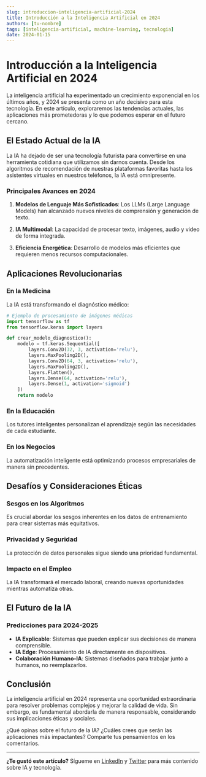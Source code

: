 ```yaml
---
slug: introduccion-inteligencia-artificial-2024
title: Introducción a la Inteligencia Artificial en 2024
authors: [tu-nombre]
tags: [inteligencia-artificial, machine-learning, tecnologia]
date: 2024-01-15
---
```


# Introducción a la Inteligencia Artificial en 2024

La inteligencia artificial ha experimentado un crecimiento exponencial en los últimos años, y 2024 se presenta como un año decisivo para esta tecnología. En este artículo, exploraremos las tendencias actuales, las aplicaciones más prometedoras y lo que podemos esperar en el futuro cercano.

<!-- truncate -->

## El Estado Actual de la IA

La IA ha dejado de ser una tecnología futurista para convertirse en una herramienta cotidiana que utilizamos sin darnos cuenta. Desde los algoritmos de recomendación de nuestras plataformas favoritas hasta los asistentes virtuales en nuestros teléfonos, la IA está omnipresente.

### Principales Avances en 2024

1. **Modelos de Lenguaje Más Sofisticados**: Los LLMs (Large Language Models) han alcanzado nuevos niveles de comprensión y generación de texto.

2. **IA Multimodal**: La capacidad de procesar texto, imágenes, audio y video de forma integrada.

3. **Eficiencia Energética**: Desarrollo de modelos más eficientes que requieren menos recursos computacionales.

## Aplicaciones Revolucionarias

### En la Medicina

La IA está transformando el diagnóstico médico:

```python
# Ejemplo de procesamiento de imágenes médicas
import tensorflow as tf
from tensorflow.keras import layers

def crear_modelo_diagnostico():
    modelo = tf.keras.Sequential([
        layers.Conv2D(32, 3, activation='relu'),
        layers.MaxPooling2D(),
        layers.Conv2D(64, 3, activation='relu'),
        layers.MaxPooling2D(),
        layers.Flatten(),
        layers.Dense(64, activation='relu'),
        layers.Dense(1, activation='sigmoid')
    ])
    return modelo
```

### En la Educación

Los tutores inteligentes personalizan el aprendizaje según las necesidades de cada estudiante.

### En los Negocios

La automatización inteligente está optimizando procesos empresariales de manera sin precedentes.

## Desafíos y Consideraciones Éticas

### Sesgos en los Algoritmos

Es crucial abordar los sesgos inherentes en los datos de entrenamiento para crear sistemas más equitativos.

### Privacidad y Seguridad

La protección de datos personales sigue siendo una prioridad fundamental.

### Impacto en el Empleo

La IA transformará el mercado laboral, creando nuevas oportunidades mientras automatiza otras.

## El Futuro de la IA

### Predicciones para 2024-2025

- **IA Explicable**: Sistemas que pueden explicar sus decisiones de manera comprensible.
- **IA Edge**: Procesamiento de IA directamente en dispositivos.
- **Colaboración Humano-IA**: Sistemas diseñados para trabajar junto a humanos, no reemplazarlos.

## Conclusión

La inteligencia artificial en 2024 representa una oportunidad extraordinaria para resolver problemas complejos y mejorar la calidad de vida. Sin embargo, es fundamental abordarla de manera responsable, considerando sus implicaciones éticas y sociales.

¿Qué opinas sobre el futuro de la IA? ¿Cuáles crees que serán las aplicaciones más impactantes? Comparte tus pensamientos en los comentarios.

---

**¿Te gustó este artículo?** Sígueme en [LinkedIn](https://linkedin.com/in/tu-perfil) y [Twitter](https://twitter.com/tu-usuario) para más contenido sobre IA y tecnología.
